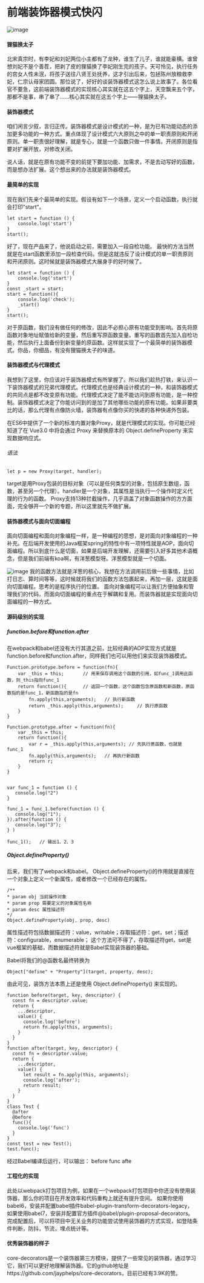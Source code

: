 # 前端装饰器模式快闪
![image](images/zhuangshiqi.png)
#### 狸猫换太子
北宋真宗时，有李妃和刘妃两位小主都有了龙种，谁生了儿子，谁就能豪横。谁曾想刘妃不是个善茬，把剥了皮的狸猫换了李妃刚生完的孩子。天可怜见，执行任务的宫女人性未泯，将孩子送往八贤王处抚养，这才引出后来，包拯陈州放粮救李妃，仁宗认母家团圆。那位说了，好好的谈装饰器模式这怎么说上故事了。各位看官不要急，这前端装饰器模式的实现核心其实就在这五个字上，天空飘来五个字，那都不是事，串了串了……核心其实就在这五个字上——狸猫换太子。
    
#### 装饰器模式
咱们闲言少叙，言归正传。装饰器模式是设计模式的一种，是为已有功能动态的添加更多功能的一种方式。重点体现了设计模式六大原则之中的单一职责原则和开闭原则。单一职责很好理解，就是专心，就是一个函数只做一件事情。开闭原则是指要对扩展开放，对修改关闭。
    
说人话，就是在原有功能不变的前提下要加功能、加需求，不是去动写好的函数，而是想办法扩展。这个想出来的办法就是装饰器模式。
    
#### 最简单的实现
现在我们先来个最简单的实现。假设有如下一个场景，定义一个启动函数，执行就会打印"start"。
```
let start = function () {
    console.log('start')
}
start();
```
好了，现在产品来了，他说启动之前，需要加入一段自检功能。
最快的方法当然就是在start函数里添加一段检查代码。但是这就违反了设计模式的单一职责原则和开闭原则。这时候就是装饰器模式大展身手的好时候了。
```
let start = function () {
    console.log('start')
}
const _start = start;
start = function(){
    console.log('check');
    _start()
}
start();
```
对于原函数，我们没有做任何的修改，因此不必担心原有功能受到影响。首先将原函数对象地址赋值给新的变量，然后重写原函数变量。重写的函数首先加入自检功能，然后执行上面备份到新变量的原函数。这样就实现了一个最简单的装饰器模式。你品，你细品，有没有狸猫换太子的味道。

    
#### 装饰器模式与代理模式
我想到了这里，你应该对于装饰器模式有所掌握了。所以我们趁热打铁，来认识一下装饰器模式的兄弟代理模式。代理模式也是经典设计模式的一种，和装饰器模式的共同点是都不改变原有功能。代理模式决定了能不能访问到原有功能，是一种控制。装饰器模式决定了你能访问到的是加了其他哪些功能的原有功能。如果非要类比的话，那么代理有点像防火墙，装饰器有点像你买的快递的各种快递外包装。
    
在ES6中提供了一个新的标准内置对象Proxy，就是代理模式的实现。你可能已经知道了在 Vue3.0 中将会通过 Proxy 来替换原本的 Object.defineProperty 来实现数据响应式。

###### 语法
```
let p = new Proxy(target, handler);
```

target是用Proxy包装的目标对象（可以是任何类型的对象，包括原生数组，函数，甚至另一个代理）。handler是一个对象，其属性是当执行一个操作时定义代理的行为的函数。
Proxy支持13种拦截操作，几乎涵盖了对象函数操作的方方面面，完全够开一个新的专题，所以这里就先不做扩展。

#### 装饰器模式与面向切面编程
面向切面编程和面向对象编程一样，是一种编程的思想，是对面向对象编程的一种补充。在后端开发使用的Java框架spring的特性中有一项特性就是AOP，面向切面编程。所以到底什么是切面，如果是后端开发理解，还需要引入好多其他术语概念，但是我们前端有koa啊，有洋葱模型呀。洋葱模型就是一个切面。

![image](images/koa.png)
我的函数方法就是洋葱的核心，我想在方法调用前后做一些事情，比如打日志、算时间等等，这时候就将我们的函数方法包裹起来，再加一层，这就是面向切面编程。思考的是程序执行的位置。
面向对象编程可以让我们方便抽象和管理我们的代码，而面向切面编程的重点在于解耦和复用。而装饰器就是实现面向切面编程的一种方式。

#### 源码级别的实现
##### function.before和function.after
在webpack和babel还没有大行其道之前，比较经典的AOP实现方式就是function.before和function.after，同样我们也可以用他们来实现装饰器模式。
```
Function.prototype.before = function(fn){
    var _this = this;       // 用来保存调用这个函数的引用，如func_1调用此函数，则_this指向func_1
    return function(){      // 返回一个函数，这个函数包含原函数和新函数，原函数指的是func_1，新函数指的是fn
        fn.apply(this,arguments);   // 执行新函数
        return _this.apply(this,arguments);     // 执行原函数
    }
}

Function.prototype.after = function(fn){
    var _this = this;
    return function(){
        var r = _this.apply(this,arguments); // 先执行原函数，也就是func_1
        fn.apply(this,arguments);   // 再执行新函数
        return r;
    }
}


var func_1 = function () {
   console.log("2")
}

func_1 = func_1.before(function () {
   console.log("1");
}).after(function () {
   console.log("3");
} )

func_1();   // 输出1、2、3
```

##### Object.defineProperty()
后来，我们有了webpack和babel。
Object.defineProperty()的作用就是直接在一个对象上定义一个新属性，或者修改一个已经存在的属性。
```
/**
* param obj 当前操作对象
* param prop 需要定义的对象属性名称
* param desc 属性描述符
*/
Object.defineProperty(obj, prop, desc)
```

属性描述符包括数据描述符：value，writable；存取描述符：get，set；描述符：configurable，enumerable；
这个方法可不得了，存取描述符get，set是vue框架的基础，而数据描述符就是Babel实现装饰器的基础。 

Babel将我们的@函数名最终转换为
```
Object["define" + "Property"](target, property, desc);
```
由此可见，装饰方法本质上还是使用 Object.defineProperty() 来实现的。
```
function before(target, key, descriptor) {
  const fn = descriptor.value;
  return {
    ...descriptor,
    value() {
      console.log('before')
      return fn.apply(this, arguments);
    }
  }
}
function after(target, key, descriptor) {
  const fn = descriptor.value;
  return {
    ...descriptor,
    value() {
      let result = fn.apply(this, arguments);
      console.log('after');
      return result;
    }
  }
}
class Test {
  @after
  @before
  func(){
    console.log('func')
  }
}
const test = new Test();
test.func();
```
经过Babel编译后运行，可以输出：
before
func
afte

#### 工程化的实现
此处以webpack打包项目为例，如果在一个webpack打包项目中你还没有使用装饰器，那么你的项目在开发效率和代码重构上就还有提升空间。
如果你使用babel6，安装并配置babel插件babel-plugin-transform-decorators-legacy，如果使用babel7，安装并配置官方插件@babel/plugin-proposal-decorators。
完成配置后，可以将项目中无关业务的功能尝试使用装饰器的方式实现，如登陆条件判断，防抖，节流，埋点统计等。
#### 优秀装饰器的样子
core-decorators是一个装饰器第三方模块，提供了一些常见的装饰器，通过学习它，我们可以更好地理解装饰器。它的github地址是https://github.com/jayphelps/core-decorators，目前已经有3.9K的赞。
